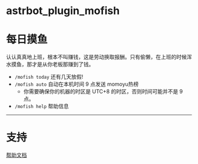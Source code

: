 # astrbot_plugin_mofish

# 每日摸鱼
认认真真地上班，根本不叫赚钱，这是劳动换取报酬。只有偷懒，在上班的时候浑水摸鱼，那才是从你老板那赚到了钱。
- `/mofish today` 还有几天放假!
- `/mofish auto` 自动在本机时间 9 点发送 momoyu热榜
  - 你需要确保你的机器的时区是 UTC+8 的时区，否则时间可能并不是 9 点。
- `/mofish help` 帮助信息

--- 
# 支持
[帮助文档](https://astrbot.soulter.top/dev/plugin.html)
